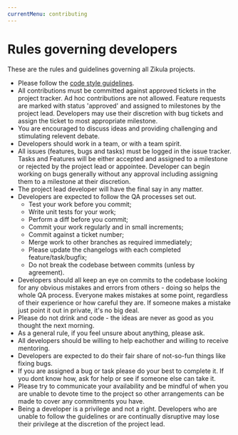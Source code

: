 ```yaml
---
currentMenu: contributing
---
```

# Rules governing developers

These are the rules and guidelines governing all Zikula projects.

- Please follow the [code style guidelines](CodingStandards.md).
- All contributions must be committed against approved tickets in the project tracker. Ad hoc contributions are not allowed. Feature requests are marked with status 'approved' and assigned to milestones by the project lead. Developers may use their discretion with bug tickets and assign the ticket to most appropriate milestone.
- You are encouraged to discuss ideas and providing challenging and stimulating relevent debate.
- Developers should work in a team, or with a team spirit.
- All issues (features, bugs and tasks) must be logged in the issue tracker. Tasks and Features will be either accepted and assigned to a milestone or rejected by the project lead or appointee. Developer can begin working on bugs generally without any approval including assigning them to a milestone at their discretion.
- The project lead developer will have the final say in any matter.
- Developers are expected to follow the QA processes set out.
  - Test your work before you commit;
  - Write unit tests for your work;
  - Perform a diff before you commit;
  - Commit your work regularly and in small increments;
  - Commit against a ticket number;
  - Merge work to other branches as required immediately;
  - Please update the changelogs with each completed feature/task/bugfix;
  - Do not break the codebase between commits (unless by agreement).
- Developers should all keep an eye on commits to the codebase looking for any obvious mistakes and errors from others - doing so helps the whole QA process. Everyone makes mistakes at some point, regardless of their experience or how careful they are. If someone makes a mistake just point it out in private, it's no big deal.
- Please do not drink and code - the ideas are never as good as you thought the next morning.
- As a general rule, if you feel unsure about anything, please ask.
- All developers should be willing to help eachother and willing to receive mentoring.
- Developers are expected to do their fair share of not-so-fun things like fixing bugs.
- If you are assigned a bug or task please do your best to complete it. If you dont know how, ask for help or see if someone else can take it.
- Please try to communicate your availability and be mindful of when you are unable to devote time to the project so other arrangements can be made to cover any commitments you have.
- Being a developer is a privilege and not a right. Developers who are unable to follow the guidelines or are continually disruptive may lose their privilege at the discretion of the project lead.
